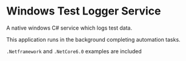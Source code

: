 # Windows Test Logger Service

A native windows C# service which logs test data.

This application runs in the background completing automation tasks.

`.Netframework` and `.NetCore6.0` examples are included

